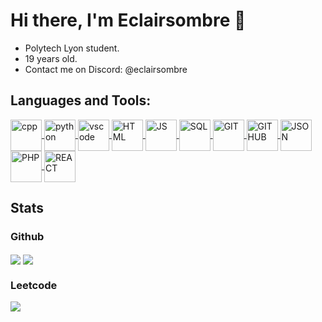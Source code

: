 # Hi there, I'm Eclairsombre 👋 

- Polytech Lyon student.
- 19 years old.
- Contact me on Discord: @eclairsombre

## Languages and Tools:
<p>
<a href="https://github.com/Eclairsombre/"><img align="center" src="https://cdn.discordapp.com/attachments/820014839560405013/1213918513790587011/c.png?ex=65f738b7&is=65e4c3b7&hm=4026eb800ef53596120923266f99b4f92d0c2012034f0f63d1f157827d8eb1b6&" alt="cpp" style="width: 50px; height: auto;"/> </a>
<a href="https://github.com/Eclairsombre/"><img align="center" src="https://cdn.discordapp.com/attachments/820014839560405013/1213918516340854794/python.png?ex=65f738b7&is=65e4c3b7&hm=c6e580e961e4678255d390d784505fd7e7800ee18ba229d83288d34f9489db39&" alt="python" style="width: 50px; height: auto;"/> </a>
<a href="https://github.com/Eclairsombre/"><img align="center" src="https://cdn.discordapp.com/attachments/820014839560405013/1213918548825739314/vscode.png?ex=65f738bf&is=65e4c3bf&hm=54a7353278a856e70ad5f45f204fb56cc3e490330d9ccf37a86bc6e08987456e&" alt="vscode" style="width: 50px; height: auto;"/> </a>
<a href="https://github.com/Eclairsombre/"><img align="center" src="https://cdn.discordapp.com/attachments/820014839560405013/1213918515157934090/html5.png?ex=65f738b7&is=65e4c3b7&hm=69b813f7801d3615472c474fcbf1fe4ea5f677ac6c3ae1ef00ea0dc8e88fc792&" alt="HTML" style="width: 50px; height: auto;"/> </a>
<a href="https://cdn.discordapp.com/attachments/820014839560405013/1213918514088517723/css3.png?ex=65f738b7&is=65e4c3b7&hm=7521607f522054277e295752644ecdc556213f40780ca5c0719fa58af9af8fd5&" alt="CSS" style="width: 50px; height: auto;"/> </a>
<a href="https://github.com/Eclairsombre/"><img align="center" src="https://cdn.discordapp.com/attachments/820014839560405013/1213918515376029716/javascript.png?ex=65f738b7&is=65e4c3b7&hm=3d25441423b027ab9706205539b8bf1f5cc5856183a34d678e02fb9f5dbff0be&" alt="JS" style="width: 50px; height: auto;"/> </a>
<a href="https://github.com/Eclairsombre/"><img align="center" src="https://cdn.discordapp.com/attachments/820014839560405013/1213918548599119872/sql.png?ex=65f738bf&is=65e4c3bf&hm=bb6c3f3d49e4e5b9ee12c4eb3a643c8467145bec380226f34f8f1f61b4ec2c23&" alt="SQL" style="width: 50px; height: auto;"/> </a>
<a href="https://github.com/Eclairsombre/"><img align="center" src="https://cdn.discordapp.com/attachments/820014839560405013/1213918514402824222/git.png?ex=65f738b7&is=65e4c3b7&hm=373e497743cffa81dd6cac7b70185c979606ace72c6ef1c05bf0ae47ef47d5f5&" alt="GIT" style="width: 50px; height: auto;"/> </a>
<a href="https://github.com/Eclairsombre/"><img align="center" src="https://cdn.discordapp.com/attachments/820014839560405013/1213918514868396203/github.png?ex=65f738b7&is=65e4c3b7&hm=35726f774fc61117c5721659762738292b1522fffec73176efc2dda113b12134&" alt="GITHUB" style="width: 50px; height: auto;"/> </a>
<a href="https://github.com/Eclairsombre/"><img align="center" src="https://cdn.discordapp.com/attachments/820014839560405013/1213918515640139787/json.png?ex=65f738b7&is=65e4c3b7&hm=5bc1dfdf29d8d68f28c6baaa9f542d3883674e24c7eac6dbe26b80d652ba1e81&" alt="JSON" style="width: 50px; height: auto;"/> </a>
<a href="https://github.com/Eclairsombre/"><img align="center" src="https://cdn.discordapp.com/attachments/820014839560405013/1213918516001112166/php.png?ex=65f738b7&is=65e4c3b7&hm=875c4c439b38004cdb5cb5bea5f15ba4c86fec0f121d76320cec7868595b18b0&" alt="PHP" style="width: 50px; height: auto;"/> </a>
<a href="https://github.com/Eclairsombre/"><img align="center" src="https://cdn.discordapp.com/attachments/820014839560405013/1213918516684656770/react.png?ex=65f738b7&is=65e4c3b7&hm=870b5f9e8b6155346ae95cbdf685de60bdbed71f76ae0203175cb7c3ceee86f5&" alt="REACT" style="width: 50px; height: auto;"/> </a>

  
</p>

## Stats

### Github 
<a href="https://github.com/Eclairsombre/"><img align="center" src="https://github-readme-stats.vercel.app/api?username=Eclairsombre&show_icons=true&theme=tokyonight&hide=issues"  /></a>
<a href="https://github.com/Eclairsombre/"><img align="center" src="https://github-readme-stats.vercel.app/api/top-langs/?username=Eclairsombre&langs_count=4&theme=tokyonight" /></a>

### Leetcode
<a href="https://leetcode.com/Eclairsombre/"><img src="https://leetcode-stats-six.vercel.app/?username=Eclairsombre&theme=dark" >
